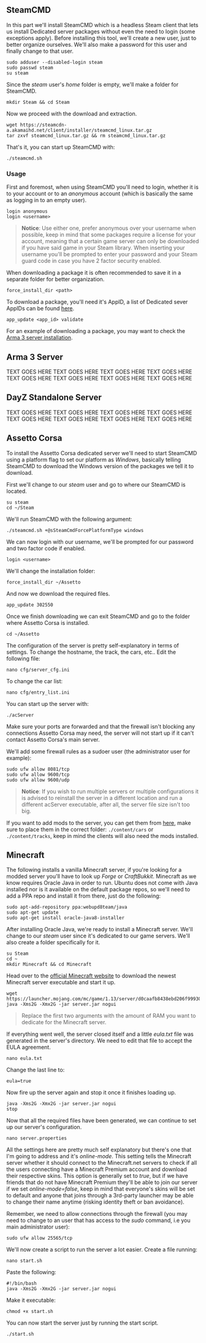 ## SteamCMD
In this part we'll install SteamCMD which is a headless Steam client that lets us install Dedicated server packages without even the need to login (some exceptions apply).
Before installing this tool, we'll create a new user, just to better organize ourselves. We'll also make a password for this user and finally change to that user.

    sudo adduser --disabled-login steam
    sudo passwd steam
    su steam

Since the *steam* user's *home* folder is empty, we'll make a folder for SteamCMD.

    mkdir Steam && cd Steam

Now we proceed with the download and extraction.

    wget https://steamcdn-a.akamaihd.net/client/installer/steamcmd_linux.tar.gz
    tar zxvf steamcmd_linux.tar.gz && rm steamcmd_linux.tar.gz

That's it, you can start up SteamCMD with:

    ./steamcmd.sh

### Usage
First and foremost, when using SteamCMD you'll need to login, whether it is to your account or to an *anonymous* account (which is basically the same as logging in to an empty user).

    login anonymous
    login <username>

> **Notice**: Use either one, prefer anonymous over your username when possible, keep in mind that some packages require a license for your account, meaning that a certain game server can only be downloaded if you have said game in your Steam library. When inserting your username you'll be prompted to enter your password and your Steam guard code in case you have 2 factor security enabled.

When downloading a package it is often recommended to save it in a separate folder for better organization.

    force_install_dir <path>

To download a package, you'll need it's AppID, a list of Dedicated sever AppIDs can be found [here](https://developer.valvesoftware.com/wiki/Dedicated_Servers_List).

    app_update <app_id> validate

For an example of downloading a package, you may want to check the [Arma 3 server installation](#arma-3-server).

## Arma 3 Server
TEXT GOES HERE TEXT GOES HERE TEXT GOES HERE TEXT GOES HERE TEXT GOES HERE TEXT GOES HERE TEXT GOES HERE TEXT GOES HERE

## DayZ Standalone Server
TEXT GOES HERE TEXT GOES HERE TEXT GOES HERE TEXT GOES HERE TEXT GOES HERE TEXT GOES HERE TEXT GOES HERE TEXT GOES HERE

## Assetto Corsa
To install the Assetto Corsa dedicated server we'll need to start SteamCMD using a platform flag to set our platform as *Windows*, basically telling SteamCMD to download the Windows version of the packages we tell it to download.

First we'll change to our *steam* user and go to where our SteamCMD is located.

    su steam
    cd ~/Steam

We'll run SteamCMD with the following argument:

    ./steamcmd.sh +@sSteamCmdForcePlatformType windows

We can now login with our username, we'll be prompted for our password and two factor code if enabled.

    login <username>

We'll change the installation folder:

    force_install_dir ~/Assetto

And now we download the required files.

    app_update 302550

Once we finish downloading we can exit SteamCMD and go to the folder where Assetto Corsa is installed.

    cd ~/Assetto

The configuration of the server is pretty self-explanatory in terms of settings. To change the hostname, the track, the cars, etc.. Edit the following file:

    nano cfg/server_cfg.ini

To change the car list:

    nano cfg/entry_list.ini

You can start up the server with:

    ./acServer

Make sure your ports are forwarded and that the firewall isn't blocking any connections Assetto Corsa may need, the server will not start up if it can't contact Assetto Corsa's main server.

We'll add some firewall rules as a sudoer user (the administrator user for example):

    sudo ufw allow 8081/tcp
    sudo ufw allow 9600/tcp
    sudo ufw allow 9600/udp

> **Notice**: If you wish to run multiple servers or multiple configurations it is advised to reinstall the server in a different location and run a different acServer executable, after all, the server file size isn't too big.

If you want to add mods to the server, you can get them from [here](https://assettocorsa.club/en/), make sure to place them in the correct folder: `./content/cars` or `./content/tracks`, keep in mind the clients will also need the mods installed.

## Minecraft
The following installs a vanilla Minecraft server, if you're looking for a modded server you'll have to look up *Forge* or *CraftBukkit*. Minecraft as we know requires Oracle Java in order to run. Ubuntu does not come with Java installed nor is it available on the default package repos, so we'll need to add a PPA repo and install it from there, just do the following:

    sudo apt-add-repository ppa:webupd8team/java
    sudo apt-get update
    sudo apt-get install oracle-java8-installer

After installing Oracle Java, we're ready to install a Minecraft server. We'll change to our *steam* user since it's dedicated to our game servers. We'll also create a folder specifically for it.

    su Steam
    cd ~
    mkdir Minecraft && cd Minecraft

Head over to the [official Minecraft website](https://minecraft.net/en-us/download/server) to download the newest Minecraft server executable and start it up.

    wget https://launcher.mojang.com/mc/game/1.13/server/d0caafb8438ebd206f99930cfaecfa6c9a13dca0/server.jar
    java -Xms2G -Xmx2G -jar server.jar nogui

> Replace the first two arguments with the amount of RAM you want to dedicate for the Minecraft server.

If everything went well, the server closed itself and a little *eula.txt* file was generated in the server's directory. We need to edit that file to accept the EULA agreement.

    nano eula.txt

Change the last line to:

    eula=true

Now fire up the server again and stop it once it finishes loading up.

    java -Xms2G -Xmx2G -jar server.jar nogui
    stop

Now that all the required files have been generated, we can continue to set up our server's configuration.

    nano server.properties

All the settings here are pretty much self explanatory but there's one that I'm going to address and it's *online-mode*. This setting tells the Minecraft server whether it should connect to the Minecraft.net servers to check if all the users connecting have a Minecraft Premium account and download their respective skins. This option is generally set to *true*, but if we have friends that do not have Minecraft Premium they'll be able to join our server if we set *online-mode=false*, keep in mind that everyone's skins will be set to default and anyone that joins through a 3rd-party launcher may be able to change their name anytime (risking identity theft or ban avoidance).

Remember, we need to allow connections through the firewall (you may need to change to an user that has access to the *sudo* command, i.e you main administrator user):

    sudo ufw allow 25565/tcp

We'll now create a script to run the server a lot easier. Create a file running:

    nano start.sh

Paste the following:

    #!/bin/bash
    java -Xms2G -Xmx2G -jar server.jar nogui

Make it executable:

    chmod +x start.sh

You can now start the server just by running the start script.

    ./start.sh
